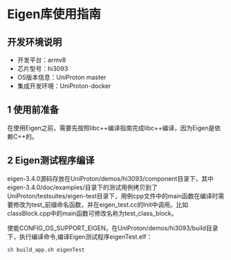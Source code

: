 # Eigen库使用指南

## 开发环境说明
- 开发平台：armv8
- 芯片型号：hi3093
- OS版本信息：UniProton master
- 集成开发环境：UniProton-docker

## 1 使用前准备
在使用Eigen之前，需要先按照libc++编译指南完成libc++编译，因为Eigen是依赖C++的。

## 2 Eigen测试程序编译
eigen-3.4.0源码存放在UniProton/demos/hi3093/component目录下，其中eigen-3.4.0/doc/examples/目录下的测试用例拷贝到了UniProton/testsuites/eigen-test目录下，用例cpp文件中的main函数在编译时需要修改为test_前缀命名函数，并在eigen_test.cc的Init中调用。比如classBlock.cpp中的main函数可修改名称为test_class_block。

使能CONFIG_OS_SUPPORT_EIGEN，在UniProton/demos/hi3093/build目录下，执行编译命令,编译Eigen测试程序eigenTest.elf：
```bash
sh build_app.sh eigenTest
```